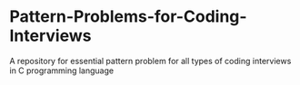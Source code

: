 # Pattern-Problems-for-Coding-Interviews
A repository for essential pattern problem for all types of coding interviews in C programming language
